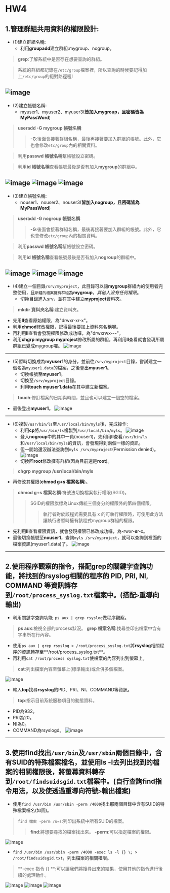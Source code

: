 # HW4

## 1.管理群組共用資料的權限設計:


* (1)建立群組名稱:
  * 利用**groupadd**建立群組:mygroup、nogroup。
> **grep**:了解系統中是否存在想要查詢的群組。

> 系統的群組都記錄在`` /etc/group ``檔案裡，所以查詢的時候要記得加上`` /etc/group ``的絕對路徑喔!


![image](https://github.com/YANGshujun1110/107-1-ntcu-linux/blob/HW-4/ACs107109/1-1.png)
----------------------------------
* (2)建立帳號名稱:
  * myuser1、myuser2、myuser3(**皆加入mygroup，且密碼皆為MyPassWord**)
> **useradd -G mygroup 帳號名稱**
> > **-G**:後面會接著群組名稱，最後再接著要加入群組的帳號。此外，它也會修改`` etc/group ``內的相關資料。

>利用**passwd 帳號名稱**幫帳號設立密碼。

>利用**id 帳號名稱**查看帳號最後是否有加入**mygroup**的群組中。


![image](https://github.com/YANGshujun1110/107-1-ntcu-linux/blob/HW-4/ACs107109/1-200.png)
![image](https://github.com/YANGshujun1110/107-1-ntcu-linux/blob/HW-4/ACs107109/1-201.png)
![image](https://github.com/YANGshujun1110/107-1-ntcu-linux/blob/HW-4/ACs107109/1-202.png)
----------------------------------
* (3)建立帳號名稱:
  * nouser1、nouser2、nouser3(**皆加入nogroup，且密碼皆為MyPassWord**)
> **useradd -G nogroup 帳號名稱**
> > **-G**:後面會接著群組名稱，最後再接著要加入群組的帳號。此外，它也會修改`` etc/group ``內的相關資料。

> 利用**passwd 帳號名稱**幫帳號設立密碼。

> 利用**id 帳號名稱**查看帳號最後是否有加入**nogroup**的群組中。


![image](https://github.com/YANGshujun1110/107-1-ntcu-linux/blob/HW-4/ACs107109/1-300.png)
![image](https://github.com/YANGshujun1110/107-1-ntcu-linux/blob/HW-4/ACs107109/1-301.png)
![image](https://github.com/YANGshujun1110/107-1-ntcu-linux/blob/HW-4/ACs107109/1-302.png)
----------------------------------
* (4)建立一個目錄`` /srv/myproject ``，此目錄可以讓**mygroup**群組內的使用者完整使用，且`` 新建的檔案擁有群組 ``為**mygroup**，*其他人沒有任何權限*。
  * 切換目錄進入srv，並在其中建立**myproject**資料夾。
> **mkdir 資料夾名稱**:建立資料夾。


  * 先用**ll**查看原始權限，為"drwxr-xr-x"。
  * 利用**chmod**修改權限，記得最後要加上資料夾名稱喔。
  * 再利用**ll**查看會發現權限修改成功囉，為"drwxrwx---"。
  * 利用**chgrp mygroup myproject**修改所屬的群組，再利用**ll**查看就會發現所屬群組已變成mygroup囉。
![image](https://github.com/YANGshujun1110/107-1-ntcu-linux/blob/HW-4/ACs107109/1-400.png)
----------------------------------
* (5)暫時切換成為**myuser1**的身分，並前往`` /srv/myproject ``目錄，嘗試建立一個名為`` myuser1.data ``的檔案，之後登出**myuser1**。
  * 切換帳號至**myuser1**。
  * 切換至`` /srv/myproject ``目錄。
  * 利用**touch myuser1.data**在其中建立新檔案。
> **touch**:修訂檔案的日期與時間，並且也可以建立一個空的檔案。

  * 最後登出**myuser1**。
![image](https://github.com/YANGshujun1110/107-1-ntcu-linux/blob/HW-4/ACs107109/1-500.png)
----------------------------------
* (6)複製`` /usr/bin/ls ``至`` /usr/local/bin/myls ``後，完成操作:
  * 利用**cp**將`` /usr/bin/ls ``複製到`` /usr/local/bin/myls ``。
![image](https://github.com/YANGshujun1110/107-1-ntcu-linux/blob/HW-4/ACs107109/1-600.png)
  * 登入**nogroup**中的其中一員(nouser1)，先利用**ll**查看`` /usr/bin/ls ``和`` /usr/local/bin/myls ``的資訊，會發現得到兩個一樣的資訊。
  * 但一開始還沒辦法查詢到`` myls /srv/myproject ``(Permission denied)。
![image](https://github.com/YANGshujun1110/107-1-ntcu-linux/blob/HW-4/ACs107109/1-601.png)
  * 切換回**root**修改擁有群組(因為目前還是**root**)。
> **chgrp mygroup /usr/local/bin/myls**  
  
  * 再修改其權限(**chmod g+s 檔案名稱**)。
> **chmod g+s 檔案名稱**:符號法切換檔案執行權限(SGID)。
> > SGID的權限旗標為Linux傳統三個身分的權限外的第四個權限。
> > > 執行者對於該程式需要具有 x 的可執行權限時，可使用此方法讓執行者暫時擁有該程式mygroup群組的權限。

  * 先利用**ll**查看權限資訊，就會發現權限已修改成功囉，為-rwxr-**s**r-x。
  * 最後切換帳號至**nouser1**，查詢`` myls /srv/myproject ``，就可以查詢到裡面的檔案資訊(myuser1.data)了。
![image](https://github.com/YANGshujun1110/107-1-ntcu-linux/blob/HW-4/ACs107109/1-602--.png)
-----------------------------------------
## 2.使用程序觀察的指令，搭配**grep**的關鍵字查詢功能，將找到的**rsyslog**相關的程序的 PID, PRI, NI, COMMAND 等資訊轉存到`` /root/process_syslog.txt ``檔案中。(搭配`` > ``重導向輸出)


* 利用關鍵字查詢功能`` ps aux | grep rsyslog``做程序觀察。
> **ps aux**:檢視全部的process狀況。
> **grep 檔案名稱**:找尋並印出檔案中含有字串所在行內容。

* 使用`` ps aux | grep rsyslog > /root/process_syslog.txt ``將**rsyslog**相關程序的資訊轉存至**/root/process_syslog.txt**。
* 再利用`` cat /root/process syslog.txt ``使檔案的內容列出到螢幕上。
> **cat**:列出檔案內容至螢幕上(標準輸出)或合併多個檔案。

![image](https://github.com/YANGshujun1110/107-1-ntcu-linux/blob/HW-4/ACs107109/2-100.png)
* 輸入**top**找尋**rsyslog**的PID、PRI、NI、COMMAND等資訊。
> **top**:指示目前系統服務項目的動態資料。

  * PID為932。
  * PRI為20。
  * NI為0。
  * COMMAND為rsyslogd。
![image](https://github.com/YANGshujun1110/107-1-ntcu-linux/blob/HW-4/ACs107109/2-101.png)
------------------------------------
## 3.使用**find**找出`` /usr/bin ``及`` /usr/sbin ``兩個目錄中，含有**SUID**的特殊檔案檔名，並使用**ls -l**去列出找到的檔案的相關權限後，將螢幕資料轉存到`` /root/findsuidsgid.txt ``檔案中。(自行查詢**find**指令用法，以及使透過重導向符號`` > ``輸出檔案)


* 使用`` find /usr/bin /usr/sbin -perm /4000 ``找出那兩個目錄中含有SUID的特殊檔案檔名(如圖)。
> `` find 檔案 -perm /u=s ``:列印出系統中所有SUID的檔案。
> > **find**:將想要尋找的檔案找出來。
> > **-perm**:可以指定檔案的權限。

![image](https://github.com/YANGshujun1110/107-1-ntcu-linux/blob/HW-4/ACs107109/3-100.png)
* `` find /usr/bin /usr/sbin -perm /4000 -exec ls -l {} \; > /root/findsuidsgid.txt ``，列出檔案的相關權限。
> **-exec 指令 {} \**:可以讓我們將搜尋出來的結果，使用其他的指令進行後續的處理動作。

![image](https://github.com/YANGshujun1110/107-1-ntcu-linux/blob/HW-4/ACs107109/3-101.png)
![image](https://github.com/YANGshujun1110/107-1-ntcu-linux/blob/HW-4/ACs107109/3-102.PNG)
![image](https://github.com/YANGshujun1110/107-1-ntcu-linux/blob/HW-4/ACs107109/3-103.PNG)
